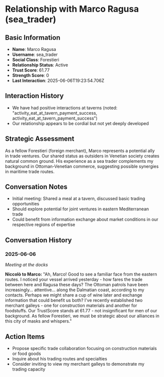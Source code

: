 # Relationship with Marco Ragusa (sea_trader)

## Basic Information
- **Name**: Marco Ragusa
- **Username**: sea_trader
- **Social Class**: Forestieri
- **Relationship Status**: Active
- **Trust Score**: 61.77
- **Strength Score**: 0
- **Last Interaction**: 2025-06-06T19:23:54.706Z

## Interaction History
- We have had positive interactions at taverns (noted: "activity_eat_at_tavern_payment_success, activity_eat_at_tavern_payment_success")
- Our relationship appears to be cordial but not yet deeply developed

## Strategic Assessment
As a fellow Forestieri (foreign merchant), Marco represents a potential ally in trade ventures. Our shared status as outsiders in Venetian society creates natural common ground. His experience as a sea trader complements my background in Ottoman-Venetian commerce, suggesting possible synergies in maritime trade routes.

## Conversation Notes
- Initial meeting: Shared a meal at a tavern, discussed basic trading opportunities
- Should explore potential for joint ventures in eastern Mediterranean trade
- Could benefit from information exchange about market conditions in our respective regions of expertise

## Conversation History

### 2025-06-06
*Meeting at the docks*

**Niccolò to Marco:** "Ah, Marco! Good to see a familiar face from the eastern routes. I noticed your vessel arrived yesterday - how fares the trade between here and Ragusa these days? The Ottoman patrols have been increasingly... attentive... along the Dalmatian coast, according to my contacts. Perhaps we might share a cup of wine later and exchange information that could benefit us both? I've recently established two merchant galleys - one for construction materials and another for foodstuffs. Our TrustScore stands at 61.77 - not insignificant for men of our background. As fellow Forestieri, we must be strategic about our alliances in this city of masks and whispers."

## Action Items
- Propose specific trade collaboration focusing on construction materials or food goods
- Inquire about his trading routes and specialties
- Consider inviting to view my merchant galleys to demonstrate my trading capacity

